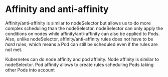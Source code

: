 # Affinity and anti-affinity

Affinity/anti-affinity is similar to nodeSelector but allows us to do more complex scheduling than the nodeSelector. nodeSelector can only apply the conditions on nodes while affinity/anti-affinity can also be applied to Pods. Also, unlike nodeSelector, affinity/anti-affinity rules does not have to be *hard* rules, which means a Pod can still be scheduled even if the rules are not met.

Kubernetes can do node affinity and pod affinity. Node affinity is similar to nodeSelector. Pod affinity allows to create rules scheduling Pods taking other Pods into account